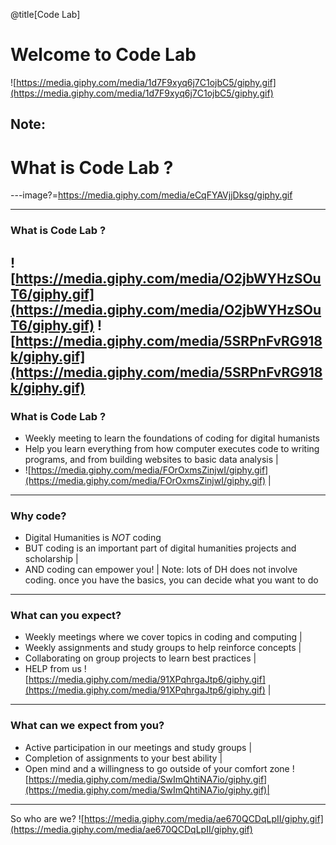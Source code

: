 @title[Code Lab]
# Welcome to Code Lab

![https://media.giphy.com/media/1d7F9xyq6j7C1ojbC5/giphy.gif](https://media.giphy.com/media/1d7F9xyq6j7C1ojbC5/giphy.gif)


Note:
---
# What is Code Lab ?

---image?=https://media.giphy.com/media/eCqFYAVjjDksg/giphy.gif

---
### What is Code Lab ?
![https://media.giphy.com/media/O2jbWYHzSOuT6/giphy.gif](https://media.giphy.com/media/O2jbWYHzSOuT6/giphy.gif)
![https://media.giphy.com/media/5SRPnFvRG918k/giphy.gif](https://media.giphy.com/media/5SRPnFvRG918k/giphy.gif)
---
### What is Code Lab ?
- Weekly meeting to learn the foundations of coding for digital humanists
- Help you learn everything from how computer executes code to writing programs, and from building websites to basic data analysis |
- ![https://media.giphy.com/media/FOrOxmsZinjwI/giphy.gif](https://media.giphy.com/media/FOrOxmsZinjwI/giphy.gif) |
---
### Why code?
- Digital Humanities is *NOT* coding
- BUT coding is an important part of digital humanities projects and scholarship |
- AND coding can empower you! |
Note: lots of DH does not involve coding.  once you have the basics, you can decide what you want to do
---
### What can you expect?
- Weekly meetings where we cover topics in coding and computing |
- Weekly assignments and study groups to help reinforce concepts |
- Collaborating on group projects to learn best practices |
- HELP from us ![https://media.giphy.com/media/91XPqhrgaJtp6/giphy.gif](https://media.giphy.com/media/91XPqhrgaJtp6/giphy.gif) |
---
### What can we expect from you? 
- Active participation in our meetings and study groups |
- Completion of assignments to your best ability |
- Open mind and a willingness to go outside of your comfort zone ![https://media.giphy.com/media/SwImQhtiNA7io/giphy.gif](https://media.giphy.com/media/SwImQhtiNA7io/giphy.gif)|
---
So who are we?
![https://media.giphy.com/media/ae670QCDqLpII/giphy.gif](https://media.giphy.com/media/ae670QCDqLpII/giphy.gif)
